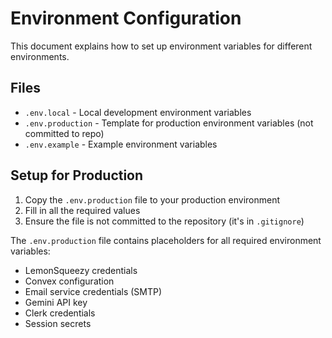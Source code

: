 # Environment Configuration

This document explains how to set up environment variables for different environments.

## Files

- `.env.local` - Local development environment variables
- `.env.production` - Template for production environment variables (not committed to repo)
- `.env.example` - Example environment variables

## Setup for Production

1. Copy the `.env.production` file to your production environment
2. Fill in all the required values
3. Ensure the file is not committed to the repository (it's in `.gitignore`)

The `.env.production` file contains placeholders for all required environment variables:

- LemonSqueezy credentials
- Convex configuration
- Email service credentials (SMTP)
- Gemini API key
- Clerk credentials
- Session secrets